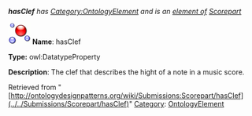 ___hasClef__ has [Category:OntologyElement](../../Category/OntologyElement "Category:OntologyElement") and is an [element of](../../Property/ElementOf "Property:ElementOf") [Scorepart](../../Submissions/Scorepart "Submissions:Scorepart")_


  




[![DatatypeProperty](../../images/thumb/a/a5/DatatypeProperty.gif/45px-DatatypeProperty.gif)](../../Image/DatatypeProperty.gif "DatatypeProperty")
__Name__: hasClef 


__Type:__ owl:DatatypeProperty 


__Description__: The clef that describes the hight of a note in a music score. 





Retrieved from "[http://ontologydesignpatterns.org/wiki/Submissions:Scorepart/hasClef](../../Submissions/Scorepart/hasClef)"
 [Category](http://ontologydesignpatterns.org/wiki/Special:Categories "Special:Categories"): [OntologyElement](../../Category/OntologyElement "Category:OntologyElement")